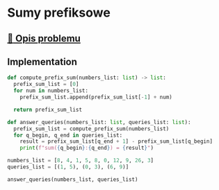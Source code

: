 # Sumy prefiksowe

## [:link: Opis problemu](../../../../algorithms/searching/prefix-sum.md)

## Implementation

```python linenums="1"
def compute_prefix_sum(numbers_list: list) -> list:
  prefix_sum_list = [0]
  for num in numbers_list:
    prefix_sum_list.append(prefix_sum_list[-1] + num)

  return prefix_sum_list

def answer_queries(numbers_list: list, queries_list: list):
  prefix_sum_list = compute_prefix_sum(numbers_list)
  for q_begin, q_end in queries_list:
    result = prefix_sum_list[q_end + 1] - prefix_sum_list[q_begin]
    print(f"sum({q_begin}:{q_end}) = {result}")

numbers_list = [8, 4, 1, 5, 8, 0, 12, 9, 26, 3]
queries_list = [(1, 5), (0, 3), (6, 9)]

answer_queries(numbers_list, queries_list)
```
